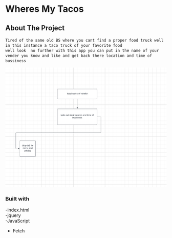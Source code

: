 # Wheres My Tacos

## About The Project

    Tired of the same old BS where you cant find a proper food truck well in this instance a taco truck of your favorite food
    well look  no further with this app you can put in the name of your vender you know and like and get back there location and time of bussiness

![alt text](imgages/wireframe.jpg)

### Built with
-index.html <br>
-jquery <br>
-JavaScript <br>
- Fetch <br>